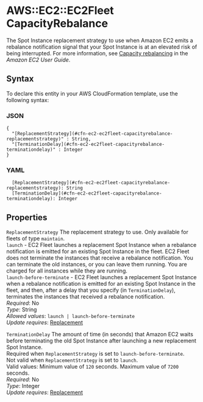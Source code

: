 # AWS::EC2::EC2Fleet CapacityRebalance<a name="aws-properties-ec2-ec2fleet-capacityrebalance"></a>

The Spot Instance replacement strategy to use when Amazon EC2 emits a rebalance notification signal that your Spot Instance is at an elevated risk of being interrupted\. For more information, see [Capacity rebalancing](https://docs.aws.amazon.com/AWSEC2/latest/UserGuide/ec2-fleet-capacity-rebalance.html) in the *Amazon EC2 User Guide*\.

## Syntax<a name="aws-properties-ec2-ec2fleet-capacityrebalance-syntax"></a>

To declare this entity in your AWS CloudFormation template, use the following syntax:

### JSON<a name="aws-properties-ec2-ec2fleet-capacityrebalance-syntax.json"></a>

```
{
  "[ReplacementStrategy](#cfn-ec2-ec2fleet-capacityrebalance-replacementstrategy)" : String,
  "[TerminationDelay](#cfn-ec2-ec2fleet-capacityrebalance-terminationdelay)" : Integer
}
```

### YAML<a name="aws-properties-ec2-ec2fleet-capacityrebalance-syntax.yaml"></a>

```
  [ReplacementStrategy](#cfn-ec2-ec2fleet-capacityrebalance-replacementstrategy): String
  [TerminationDelay](#cfn-ec2-ec2fleet-capacityrebalance-terminationdelay): Integer
```

## Properties<a name="aws-properties-ec2-ec2fleet-capacityrebalance-properties"></a>

`ReplacementStrategy`  <a name="cfn-ec2-ec2fleet-capacityrebalance-replacementstrategy"></a>
The replacement strategy to use\. Only available for fleets of type `maintain`\.  
 `launch` \- EC2 Fleet launches a replacement Spot Instance when a rebalance notification is emitted for an existing Spot Instance in the fleet\. EC2 Fleet does not terminate the instances that receive a rebalance notification\. You can terminate the old instances, or you can leave them running\. You are charged for all instances while they are running\.   
 `launch-before-terminate` \- EC2 Fleet launches a replacement Spot Instance when a rebalance notification is emitted for an existing Spot Instance in the fleet, and then, after a delay that you specify \(in `TerminationDelay`\), terminates the instances that received a rebalance notification\.  
*Required*: No  
*Type*: String  
*Allowed values*: `launch | launch-before-terminate`  
*Update requires*: [Replacement](https://docs.aws.amazon.com/AWSCloudFormation/latest/UserGuide/using-cfn-updating-stacks-update-behaviors.html#update-replacement)

`TerminationDelay`  <a name="cfn-ec2-ec2fleet-capacityrebalance-terminationdelay"></a>
The amount of time \(in seconds\) that Amazon EC2 waits before terminating the old Spot Instance after launching a new replacement Spot Instance\.  
Required when `ReplacementStrategy` is set to `launch-before-terminate`\.  
Not valid when `ReplacementStrategy` is set to `launch`\.  
Valid values: Minimum value of `120` seconds\. Maximum value of `7200` seconds\.  
*Required*: No  
*Type*: Integer  
*Update requires*: [Replacement](https://docs.aws.amazon.com/AWSCloudFormation/latest/UserGuide/using-cfn-updating-stacks-update-behaviors.html#update-replacement)